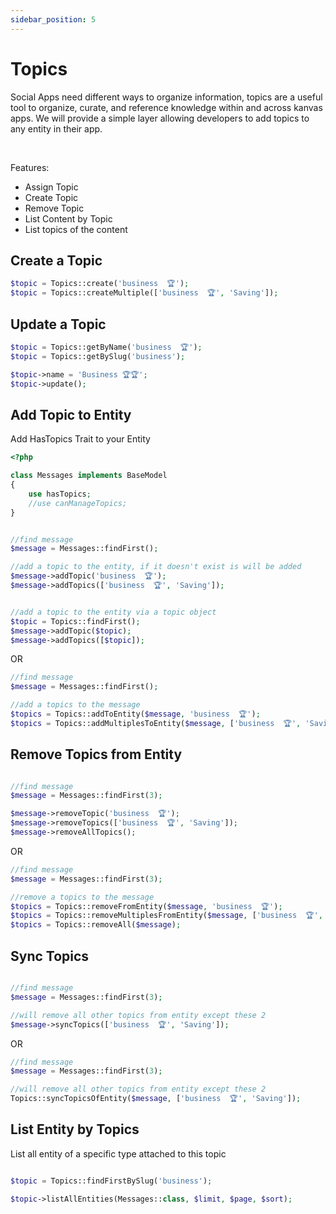 ```yaml
---
sidebar_position: 5
---
```


# Topics

Social Apps need different ways to organize information, topics are a useful tool to organize, curate, and reference knowledge within and across kanvas apps. We will provide a simple layer allowing developers to add topics to any entity in their app.

<br />

Features:
- Assign Topic
- Create Topic
- Remove Topic
- List Content by Topic
- List topics of the content

Create a Topic
-------------------
```php
$topic = Topics::create('business  🏆');
$topic = Topics::createMultiple(['business  🏆', 'Saving']);
```

Update a Topic
-------------------
```php
$topic = Topics::getByName('business  🏆');
$topic = Topics::getBySlug('business');

$topic->name = 'Business 🏆🏆';
$topic->update();
```

Add Topic to Entity
-------------------

Add HasTopics Trait to your Entity

```php
<?php

class Messages implements BaseModel
{
    use hasTopics;
    //use canManageTopics;
}

```

```php

//find message
$message = Messages::findFirst();

//add a topic to the entity, if it doesn't exist is will be added
$message->addTopic('business  🏆');
$message->addTopics(['business  🏆', 'Saving']);


//add a topic to the entity via a topic object
$topic = Topics::findFirst();
$message->addTopic($topic);
$message->addTopics([$topic]);
```

OR

```php
//find message
$message = Messages::findFirst();

//add a topics to the message 
$topics = Topics::addToEntity($message, 'business  🏆');
$topics = Topics::addMultiplesToEntity($message, ['business  🏆', 'Saving']);
```

Remove Topics from Entity
-------------------

```php

//find message
$message = Messages::findFirst(3);

$message->removeTopic('business  🏆');
$message->removeTopics(['business  🏆', 'Saving']);
$message->removeAllTopics();

```

OR

```php
//find message
$message = Messages::findFirst(3);

//remove a topics to the message 
$topics = Topics::removeFromEntity($message, 'business  🏆');
$topics = Topics::removeMultiplesFromEntity($message, ['business  🏆', 'Saving']);
$topics = Topics::removeAll($message);
```

Sync Topics
-------------------

```php

//find message
$message = Messages::findFirst(3);

//will remove all other topics from entity except these 2
$message->syncTopics(['business  🏆', 'Saving']);
```

OR

```php
//find message
$message = Messages::findFirst(3);

//will remove all other topics from entity except these 2
Topics::syncTopicsOfEntity($message, ['business  🏆', 'Saving']);
```

List Entity by Topics
----------------

List all entity of a specific type attached to this topic

```php

$topic = Topics::findFirstBySlug('business');

$topic->listAllEntities(Messages::class, $limit, $page, $sort);
```

